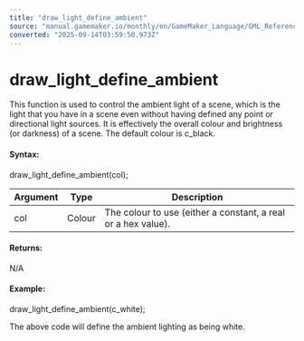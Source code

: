 ```yaml
---
title: "draw_light_define_ambient"
source: "manual.gamemaker.io/monthly/en/GameMaker_Language/GML_Reference/Drawing/Lighting/draw_light_define_ambient.htm"
converted: "2025-09-14T03:59:50.973Z"
---
```


# draw\_light\_define\_ambient

This function is used to control the ambient light of a scene, which is the light that you have in a scene even without having defined any point or directional light sources. It is effectively the overall colour and brightness (or darkness) of a scene. The default colour is c\_black.

#### Syntax:

draw\_light\_define\_ambient(col);

| Argument | Type | Description |
| --- | --- | --- |
| col | Colour | The colour to use (either a constant, a real or a hex value). |

#### Returns:

N/A

#### Example:

draw\_light\_define\_ambient(c\_white);

The above code will define the ambient lighting as being white.